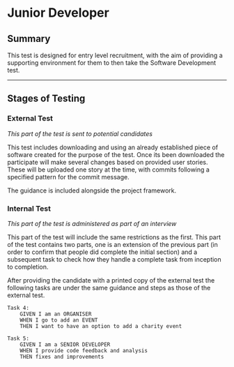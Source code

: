 # Junior Developer

## Summary
This test is designed for entry level recruitment, with the aim of providing a supporting environment for them to then take the Software Development test.

***

## Stages of Testing

### External Test
_This part of the test is sent to potential candidates_

This test includes downloading and using an already established piece of software created for the purpose of the test.
Once its been downloaded the participate will make several changes based on provided user stories. These will be uploaded one story at the time, with commits following a specified pattern for the commit message.

The guidance is included alongside the project framework. 

### Internal Test
_This part of the test is administered as part of an interview_

This part of the test will include the same restrictions as the first. This part of the test contains two parts, one is an extension of the previous part (in order to confirm that people did complete the initial section) and a subsequent task to check how they handle a complete task from inception to completion.


After providing the candidate with a printed copy of the external test the following tasks are under the same guidance and steps as those of the external test.
```
Task 4:
    GIVEN I am an ORGANISER
    WHEN I go to add an EVENT
    THEN I want to have an option to add a charity event

Task 5:
    GIVEN I am a SENIOR DEVELOPER
    WHEN I provide code feedback and analysis
    THEN fixes and improvements
```